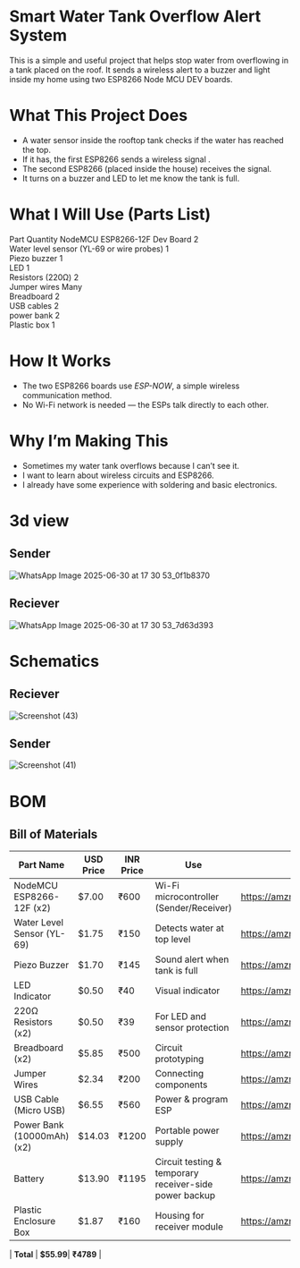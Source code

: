 # Smart Water Tank Overflow Alert System

This is a simple and useful project that helps stop water from overflowing in a tank placed on the roof. It sends a wireless alert to a buzzer and light inside my home using two ESP8266 Node MCU DEV boards.

# What This Project Does

- A water sensor inside the rooftop tank checks if the water has reached the top.
- If it has, the first ESP8266 sends a wireless signal .
- The second ESP8266 (placed inside the house) receives the signal.
- It turns on a buzzer and LED to let me know the tank is full.

# What I Will Use (Parts List)

 Part                           Quantity
 NodeMCU ESP8266-12F Dev Board              2        
 Water level sensor (YL-69 or wire probes)  1        
 Piezo buzzer                   1        
 LED                            1        
 Resistors (220Ω)               2        
 Jumper wires                   Many     
 Breadboard                     2       
 USB cables                     2        
 power bank   2        
 Plastic box                    1        

# How It Works

- The two ESP8266 boards use *ESP-NOW*, a simple wireless communication method.
- No Wi-Fi network is needed — the ESPs talk directly to each other.

# Why I’m Making This

- Sometimes my water tank overflows because I can’t see it.
- I want to learn about wireless circuits and ESP8266.
- I already have some experience with soldering and basic electronics.
  
# 3d view
## Sender
![WhatsApp Image 2025-06-30 at 17 30 53_0f1b8370](https://github.com/user-attachments/assets/59ffe9a7-0513-4fad-ad25-f6f352b7b126)
## Reciever
![WhatsApp Image 2025-06-30 at 17 30 53_7d63d393](https://github.com/user-attachments/assets/f144cde8-928c-4004-af45-8b7c8c73dae5)

# Schematics
## Reciever 
![Screenshot (43)](https://github.com/user-attachments/assets/337bdb2a-76bd-4c30-ab18-c09ecec25ab3)
## Sender
![Screenshot (41)](https://github.com/user-attachments/assets/88c6001e-82c6-49c0-8e52-3c376ea1ed17)

# BOM
## Bill of Materials 

| Part Name                           | USD Price | INR Price | Use                                                                 | URL                                               |
|------------------------------------|-----------|-----------|----------------------------------------------------------------------|---------------------------------------------------|
| NodeMCU ESP8266-12F (x2)           | $7.00     | ₹600      | Wi-Fi microcontroller (Sender/Receiver)                              | https://amzn.in/d/1jWkNOW                         |
| Water Level Sensor (YL-69)         | $1.75     | ₹150      | Detects water at top level                                           | https://amzn.in/d/gmEhWZw                         |
| Piezo Buzzer                       | $1.70     | ₹145      | Sound alert when tank is full                                       | https://amzn.in/d/9RHO6ZJ                         |
| LED Indicator                      | $0.50     | ₹40       | Visual indicator                                                     | https://amzn.in/d/dXMBDMe                         |
| 220Ω Resistors (x2)                | $0.50     | ₹39       | For LED and sensor protection                                        | https://amzn.in/d/gM10jbX                         |
| Breadboard (x2)                    | $5.85     | ₹500      | Circuit prototyping                                                  | https://amzn.in/d/gvRq4T8                         |
| Jumper Wires                       | $2.34     | ₹200      | Connecting components                                                | https://amzn.in/d/5XqQkZq                         |
| USB Cable (Micro USB)              | $6.55     | ₹560      | Power & program ESP                                                  | https://amzn.in/d/3oeRbop                         |
| Power Bank (10000mAh) (x2)         | $14.03    | ₹1200     | Portable power supply                                                | https://amzn.in/d/dWBRAmL                         |
| Battery                            | $13.90    | ₹1195     | Circuit testing & temporary receiver-side power backup              | https://amzn.in/d/d6negGQ                         |
| Plastic Enclosure Box              | $1.87     | ₹160      | Housing for receiver module                                          | https://amzn.in/d/asbaLp8                         |

| **Total**                                           | **$55.99**| **₹4789** |                                                                                                                        
